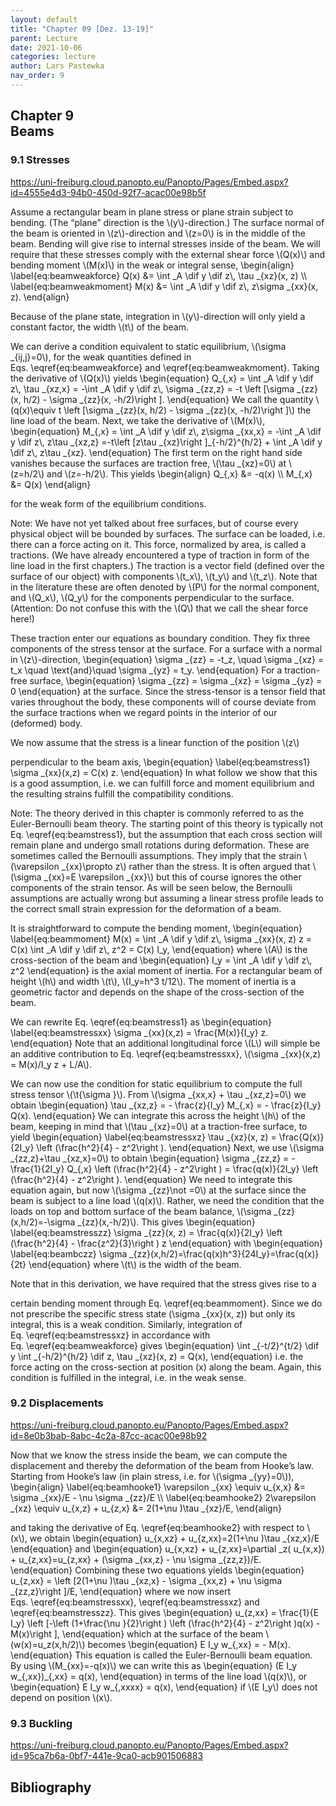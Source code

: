 ```yaml
---
layout: default
title: "Chapter 09 [Dez. 13-19]"
parent: Lecture
date: 2021-10-06
categories: lecture
author: Lars Pastewka
nav_order: 9
---
```



<h2 class='chapterHead'><span class='titlemark'>Chapter 9</span><br /><a id='x1-10009'></a>Beams</h2>
<h3 class='sectionHead'><span class='titlemark'>9.1 </span> <a id='x1-20009.1'></a>Stresses</h3>
<!-- l. 5 --><p class='noindent'><a class='url' href='https://uni-freiburg.cloud.panopto.eu/Panopto/Pages/Embed.aspx?id=4555e4d3-94b0-450d-92f7-acac00e98b5f'><span class='cmtt-12'>https://uni-freiburg.cloud.panopto.eu/Panopto/Pages/Embed.aspx?id=4555e4d3-94b0-450d-92f7-acac00e98b5f</span></a>
</p><!-- l. 7 --><p class='indent'> Assume a rectangular beam in plane stress or plane strain subject to bending.
(The “plane” direction is the \(y\)-direction.) The surface normal of the beam is
oriented in \(z\)-direction and \(z=0\) is in the middle of the beam. Bending will give rise to
internal stresses inside of the beam. We will require that these stresses comply
with the external shear force \(Q(x)\) and bending moment \(M(x)\) in the <span class='cmti-12'>weak </span>or integral sense, \begin{align} \label{eq:beamweakforce} Q(x) &amp;= \int _A \dif y \dif z\, \tau _{xz}(x, z) \\ \label{eq:beamweakmoment} M(x) &amp;= \int _A \dif y \dif z\, z\sigma _{xx}(x, z). \end{align}
</p><!-- l. 14 --><p class='indent'> Because of the plane state, integration in \(y\)-direction will only yield a constant
factor, the width \(t\) of the beam.
</p><!-- l. 16 --><p class='indent'> We can derive a condition equivalent to static equilibrium, \(\sigma _{ij,j}=0\), for
the weak quantities defined in Eqs. \eqref{eq:beamweakforce} and
\eqref{eq:beamweakmoment}. Taking the derivative of \(Q(x)\) yields \begin{equation} Q_{,x} = \int _A \dif y \dif z\, \tau _{xz,x} = -\int _A \dif y \dif z\, \sigma _{zz,z} = -t \left [\sigma _{zz}(x, h/2) - \sigma _{zz}(x, -h/2)\right ]. \end{equation}
We call the quantity \(q(x)\equiv t \left [\sigma _{zz}(x, h/2) - \sigma _{zz}(x, -h/2)\right ]\) the line load of the beam. Next, we take the derivative of \(M(x)\),
\begin{equation} M_{,x} = \int _A \dif y \dif z\, z\sigma _{xx,x} = -\int _A \dif y \dif z\, z\tau _{xz,z} =-t\left [z\tau _{xz}\right ]_{-h/2}^{h/2} + \int _A \dif y \dif z\, z\tau _{xz}. \end{equation}
The first term on the right hand side vanishes because the surfaces are traction
free, \(\tau _{xz}=0\) at \(z=h/2\) and \(z=-h/2\). This yields \begin{align} Q_{,x} &amp;= -q(x) \\ M_{,x} &amp;= Q(x) \end{align}
</p><!-- l. 34 --><p class='indent'> for the weak form of the equilibrium conditions.
</p>
<div class='framedenv' id='shaded*-1'>
<!-- l. 36 --><p class='noindent'><span class='underline'><span class='cmbx-12'>Note:</span></span> We have not yet talked about free surfaces, but of course every physical
object will be bounded by surfaces. The surface can be loaded, i.e. there can a
force acting on it. This force, normalized by area, is called a <span class='cmti-12'>tractions</span>. (We have
already encountered a type of traction in form of the <span class='cmti-12'>line load </span>in the first
chapters.) The traction is a vector field (defined over the surface of our object)
with components \(t_x\), \(t_y\) and \(t_z\). Note that in the literature these are often denoted by \(P\)
for the normal component, and \(Q_x\), \(Q_y\) for the components perpendicular to the surface.
(Attention: Do not confuse this with the \(Q\) that we call the shear force
here!)
</p><!-- l. 39 --><p class='indent'> These traction enter our equations as boundary condition. They fix three
components of the stress tensor at the surface. For a surface with a normal in
\(z\)-direction, \begin{equation} \sigma _{zz} = -t_z, \quad \sigma _{xz} = t_x \quad \text{and}\quad \sigma _{yz} = t_y. \end{equation}
For a traction-free surface, \begin{equation} \sigma _{zz} = \sigma _{xz} = \sigma _{yz} = 0 \end{equation}
at the surface. Since the stress-tensor is a tensor field that varies throughout the
body, these components will of course deviate from the surface tractions when we
regard points in the interior of our (deformed) body. </p></div>



<!-- l. 50 --><p class='indent'> We now <span class='cmti-12'>assume </span>that the stress is a linear function of the position \(z\)
perpendicular to the beam axis, \begin{equation} \label{eq:beamstress1} \sigma _{xx}(x,z) = C(x) z. \end{equation}
In what follow we show that this is a good assumption, i.e. we can fulfill force and
moment equilibrium and the resulting strains fulfill the compatibility
conditions.
</p>
<div class='framedenv' id='shaded*-1'>
<!-- l. 57 --><p class='noindent'><span class='underline'><span class='cmbx-12'>Note:</span></span> The theory derived in this chapter is commonly referred to as the
<span class='cmti-12'>Euler-Bernoulli beam theory</span>. The starting point of this theory is typically not
Eq. \eqref{eq:beamstress1}, but the assumption that each cross section will
remain plane and undergo small rotations during deformation. These are
sometimes called the <span class='cmti-12'>Bernoulli assumptions</span>. They imply that the strain \(\varepsilon _{xx}\propto z\) rather
than the stress. It is often argued that \(\sigma _{xx}=E \varepsilon _{xx}\) but this of course ignores the other
components of the strain tensor. As will be seen below, the Bernoulli
assumptions are actually wrong but assuming a linear stress profile leads
to the correct small strain expression for the deformation of a beam. </p></div>
<!-- l. 61 --><p class='indent'> It is straightforward to compute the bending moment, \begin{equation} \label{eq:beammoment} M(x) = \int _A \dif y \dif z\, \sigma _{xx}(x, z) z = C(x) \int _A \dif y \dif z\, z^2 = C(x) I_y, \end{equation}
where \(A\) is the cross-section of the beam and \begin{equation} I_y = \int _A \dif y \dif z\, z^2 \end{equation}
is the <span class='cmti-12'>axial moment of inertia</span>. For a rectangular beam of height \(h\) and width \(t\), \(I_y=h^3 t/12\).
The moment of inertia is a geometric factor and depends on the shape of the
cross-section of the beam.
</p><!-- l. 72 --><p class='indent'> We can rewrite Eq. \eqref{eq:beamstress1} as \begin{equation} \label{eq:beamstressxx} \sigma _{xx}(x,z) = \frac{M(x)}{I_y} z. \end{equation}
Note that an additional longitudinal force \(L\) will simple be an additive contribution
to Eq. \eqref{eq:beamstressxx}, \(\sigma _{xx}(x,z) = M(x)/I_y z + L/A\).
</p><!-- l. 79 --><p class='indent'> We can now use the condition for static equilibrium to compute the full stress
tensor \(\t{\sigma }\). From \(\sigma _{xx,x} + \tau _{xz,z}=0\) we obtain \begin{equation} \tau _{xz,z} = - \frac{z}{I_y} M_{,x} = - \frac{z}{I_y} Q(x). \end{equation}
We can integrate this across the height \(h\) of the beam, keeping in mind that \(\tau _{xz}=0\) at a
traction-free surface, to yield \begin{equation} \label{eq:beamstressxz} \tau _{xz}(x, z) = \frac{Q(x)}{2I_y} \left (\frac{h^2}{4} - z^2\right ). \end{equation}
Next, we use \(\sigma _{zz,z}+\tau _{xz,x}=0\) to obtain \begin{equation} \sigma _{zz,z} = - \frac{1}{2I_y} Q_{,x} \left (\frac{h^2}{4} - z^2\right ) = \frac{q(x)}{2I_y} \left (\frac{h^2}{4} - z^2\right ). \end{equation}
We need to integrate this equation again, but now \(\sigma _{zz}\not =0\) at the surface since
the beam is subject to a line load \(q(x)\). Rather, we need the condition that
the loads on top and bottom surface of the beam balance, \(\sigma _{zz}(x,h/2)=-\sigma _{zz}(x,-h/2)\). This gives
\begin{equation} \label{eq:beamstresszz} \sigma _{zz}(x, z) = \frac{q(x)}{2I_y} \left (\frac{h^2}{4} - \frac{z^2}{3}\right ) z \end{equation}
with \begin{equation} \label{eq:beambczz} \sigma _{zz}(x,h/2)=\frac{q(x)h^3}{24I_y}=\frac{q(x)}{2t} \end{equation}
where \(t\) is the width of the beam.
</p><!-- l. 116 --><p class='indent'> Note that in this derivation, we have required that the stress gives rise to a



certain bending moment through Eq. \eqref{eq:beammoment}. Since we do not
prescribe the specific stress state \(\sigma _{xx}(x, z)\) but only its integral, this is a <span class='cmti-12'>weak </span>condition.
Similarly, integration of Eq. \eqref{eq:beamstressxz} in accordance with
Eq. \eqref{eq:beamweakforce} gives \begin{equation} \int _{-t/2}^{t/2} \dif y \int _{-h/2}^{h/2} \dif z\, \tau _{xz}(x, z) = Q(x), \end{equation}
i.e. the force acting on the cross-section at position \(x\) along the beam. Again, this
condition is fulfilled in the integral, i.e. in the weak sense.
</p><!-- l. 124 --><p class='noindent'>
</p>
<h3 class='sectionHead'><span class='titlemark'>9.2 </span> <a id='x1-30009.2'></a>Displacements</h3>
<!-- l. 126 --><p class='noindent'><a class='url' href='https://uni-freiburg.cloud.panopto.eu/Panopto/Pages/Embed.aspx?id=8e0b3bab-8abc-4c2a-87cc-acac00e98b92'><span class='cmtt-12'>https://uni-freiburg.cloud.panopto.eu/Panopto/Pages/Embed.aspx?id=8e0b3bab-8abc-4c2a-87cc-acac00e98b92</span></a>
</p><!-- l. 128 --><p class='indent'> Now that we know the stress inside the beam, we can compute the
displacement and thereby the deformation of the beam from Hooke’s law. Starting
from Hooke’s law (in plain stress, i.e. for \(\sigma _{yy}=0\)), \begin{align} \label{eq:beamhooke1} \varepsilon _{xx} \equiv u_{x,x} &amp;= \sigma _{xx}/E - \nu \sigma _{zz}/E \\ \label{eq:beamhooke2} 2\varepsilon _{xz} \equiv u_{x,z} + u_{z,x} &amp;= 2(1+\nu )\tau _{xz}/E, \end{align}
</p><!-- l. 135 --><p class='indent'> and taking the derivative of Eq. \eqref{eq:beamhooke2} with respect to \(x\), we
obtain \begin{equation} u_{x,xz} + u_{z,xx}=2(1+\nu )\tau _{xz,x}/E \end{equation}
and \begin{equation} u_{x,xz} + u_{z,xx}=\partial _z( u_{x,x}) + u_{z,xx}=u_{z,xx} + (\sigma _{xx,z} - \nu \sigma _{zz,z})/E. \end{equation}
Combining these two equations yields \begin{equation} u_{z,xx} = \left [2(1+\nu )\tau _{xz,x} - \sigma _{xx,z} + \nu \sigma _{zz,z}\right ]/E, \end{equation}
where we now insert Eqs. \eqref{eq:beamstressxx}, \eqref{eq:beamstressxz} and
\eqref{eq:beamstresszz}. This gives \begin{equation} u_{z,xx} = \frac{1}{E I_y} \left [-\left (1+\frac{\nu }{2}\right ) \left (\frac{h^2}{4} - z^2\right )q(x) - M(x)\right ], \end{equation}
which at the surface of the beam \(w(x)=u_z(x,h/2)\) becomes \begin{equation} E I_y w_{,xx} = - M(x). \end{equation}
This equation is called the <span class='cmti-12'>Euler-Bernoulli beam equation</span>. By using \(M_{xx}=-q(x)\) we can write
this as \begin{equation} (E I_y w_{,xx})_{,xx} = q(x), \end{equation}
in terms of the line load \(q(x)\), or \begin{equation} E I_y w_{,xxxx} = q(x), \end{equation}
if \(E I_y\) does not depend on position \(x\).
</p><!-- l. 166 --><p class='noindent'>
</p>
<h3 class='sectionHead'><span class='titlemark'>9.3 </span> <a id='x1-40009.3'></a>Buckling</h3>
<!-- l. 168 --><p class='noindent'><a class='url' href='https://uni-freiburg.cloud.panopto.eu/Panopto/Pages/Embed.aspx?id=95ca7b6a-0bf7-441e-9ca0-acb901506883'><span class='cmtt-12'>https://uni-freiburg.cloud.panopto.eu/Panopto/Pages/Embed.aspx?id=95ca7b6a-0bf7-441e-9ca0-acb901506883</span></a>



</p>
<h2 class='likechapterHead'><a id='x1-50009.3'></a>Bibliography</h2>

